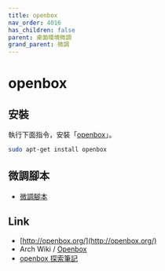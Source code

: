 ```yaml
---
title: openbox
nav_order: 4016
has_children: false
parent: 桌面環境微調
grand_parent: 微調
---
```



# openbox

## 安裝

執行下面指令，安裝「[openbox](https://packages.ubuntu.com/jammy/openbox)」。

``` sh
sudo apt-get install openbox
```

## 微調腳本

* [微調腳本](https://github.com/samwhelp/note-about-openbox/tree/gh-pages/_demo/config/openbox-config/main)

## Link

* [http://openbox.org/](http://openbox.org/)
* Arch Wiki / [Openbox](https://wiki.archlinux.org/title/Openbox)
* [openbox 探索筆記](https://samwhelp.github.io/note-about-openbox/)
